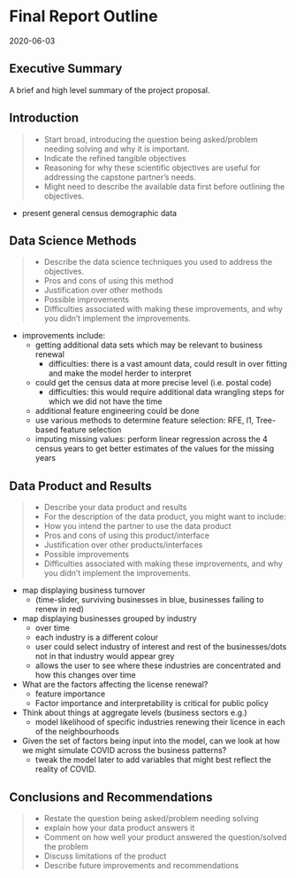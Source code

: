 Final Report Outline
================
2020-06-03

## Executive Summary

A brief and high level summary of the project proposal.

## Introduction

>   - Start broad, introducing the question being asked/problem needing
>     solving and why it is important.
>   - Indicate the refined tangible objectives  
>   - Reasoning for why these scientific objectives are useful for
>     addressing the capstone partner’s needs.
>   - Might need to describe the available data first before outlining
>     the objectives.

  - present general census demographic data

## Data Science Methods

>   - Describe the data science techniques you used to address the
>     objectives.
>   - Pros and cons of using this method
>   - Justification over other methods
>   - Possible improvements
>   - Difficulties associated with making these improvements, and why
>     you didn’t implement the improvements.

  - improvements include:
      - getting additional data sets which may be relevant to business
        renewal
          - difficulties: there is a vast amount data, could result in
            over fitting and make the model herder to interpret
      - could get the census data at more precise level (i.e. postal
        code)
          - difficulties: this would require additional data wrangling
            steps for which we did not have the time
      - additional feature engineering could be done
      - use various methods to determine feature selection: RFE, l1,
        Tree-based feature selection
      - imputing missing values: perform linear regression across the 4
        census years to get better estimates of the values for the
        missing years

## Data Product and Results

>   - Describe your data product and results  
>   - For the description of the data product, you might want to
>     include:
>   - How you intend the partner to use the data product
>   - Pros and cons of using this product/interface
>   - Justification over other products/interfaces
>   - Possible improvements
>   - Difficulties associated with making these improvements, and why
>     you didn’t implement the improvements.

  - map displaying business turnover
      - (time-slider, surviving businesses in blue, businesses failing
        to renew in red)
  - map displaying businesses grouped by industry
      - over time
      - each industry is a different colour
      - user could select industry of interest and rest of the
        businesses/dots not in that industry would appear grey
      - allows the user to see where these industries are concentrated
        and how this changes over time
  - What are the factors affecting the license renewal?
      - feature importance
      - Factor importance and interpretability is critical for public
        policy
  - Think about things at aggregate levels (business sectors e.g.)
      - model likelihood of specific industries renewing their licence
        in each of the neighbourhoods
  - Given the set of factors being input into the model, can we look at
    how we might simulate COVID across the business patterns?
      - tweak the model later to add variables that might best reflect
        the reality of COVID.

## Conclusions and Recommendations

>   - Restate the question being asked/problem needing solving
>   - explain how your data product answers it
>   - Comment on how well your product answered the question/solved the
>     problem
>   - Discuss limitations of the product
>   - Describe future improvements and recommendations
